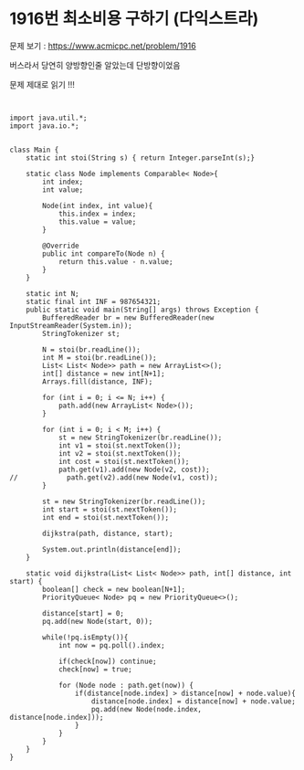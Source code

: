 # 1916번 최소비용 구하기 (다익스트라)

문제 보기 : <https://www.acmicpc.net/problem/1916>


버스라서 당연히 양방향인줄 알았는데 단방향이었음

문제 제대로 읽기 !!!
<pre><code>

import java.util.*;
import java.io.*;


class Main {
    static int stoi(String s) { return Integer.parseInt(s);}

    static class Node implements Comparable< Node>{
        int index;
        int value;

        Node(int index, int value){
            this.index = index;
            this.value = value;
        }

        @Override
        public int compareTo(Node n) {
            return this.value - n.value;
        }
    }

    static int N;
    static final int INF = 987654321;
    public static void main(String[] args) throws Exception {
        BufferedReader br = new BufferedReader(new InputStreamReader(System.in));
        StringTokenizer st;

        N = stoi(br.readLine());
        int M = stoi(br.readLine());
        List< List< Node>> path = new ArrayList<>();
        int[] distance = new int[N+1];
        Arrays.fill(distance, INF);

        for (int i = 0; i <= N; i++) {
            path.add(new ArrayList< Node>());
        }

        for (int i = 0; i < M; i++) {
            st = new StringTokenizer(br.readLine());
            int v1 = stoi(st.nextToken());
            int v2 = stoi(st.nextToken());
            int cost = stoi(st.nextToken());
            path.get(v1).add(new Node(v2, cost));
//            path.get(v2).add(new Node(v1, cost));
        }

        st = new StringTokenizer(br.readLine());
        int start = stoi(st.nextToken());
        int end = stoi(st.nextToken());

        dijkstra(path, distance, start);

        System.out.println(distance[end]);
    }

    static void dijkstra(List< List< Node>> path, int[] distance, int start) {
        boolean[] check = new boolean[N+1];
        PriorityQueue< Node> pq = new PriorityQueue<>();

        distance[start] = 0;
        pq.add(new Node(start, 0));

        while(!pq.isEmpty()){
            int now = pq.poll().index;

            if(check[now]) continue;
            check[now] = true;

            for (Node node : path.get(now)) {
                if(distance[node.index] > distance[now] + node.value){
                    distance[node.index] = distance[now] + node.value;
                    pq.add(new Node(node.index, distance[node.index]));
                }
            }
        }
    }
}


</code></pre>